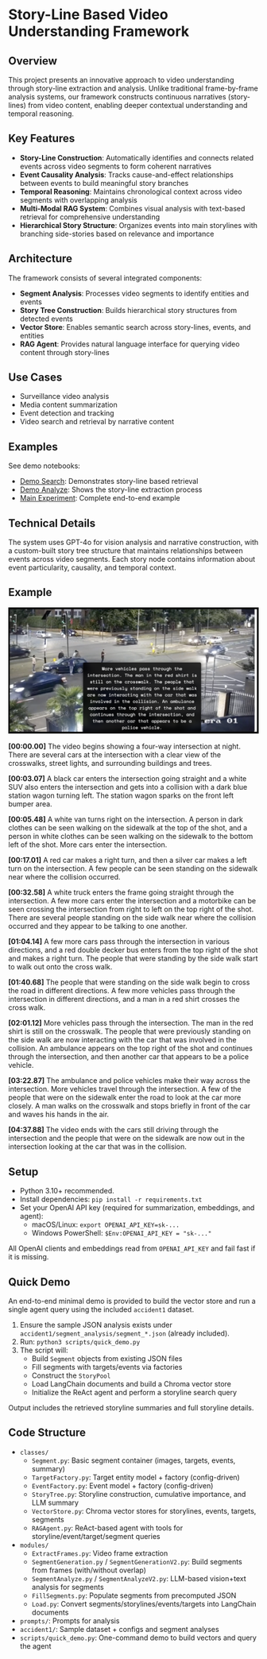 # Story-Line Based Video Understanding Framework

## Overview
This project presents an innovative approach to video understanding through story-line extraction and analysis. Unlike traditional frame-by-frame analysis systems, our framework constructs continuous narratives (story-lines) from video content, enabling deeper contextual understanding and temporal reasoning.

## Key Features
- **Story-Line Construction**: Automatically identifies and connects related events across video segments to form coherent narratives
- **Event Causality Analysis**: Tracks cause-and-effect relationships between events to build meaningful story branches
- **Temporal Reasoning**: Maintains chronological context across video segments with overlapping analysis
- **Multi-Modal RAG System**: Combines visual analysis with text-based retrieval for comprehensive understanding
- **Hierarchical Story Structure**: Organizes events into main storylines with branching side-stories based on relevance and importance

## Architecture
The framework consists of several integrated components:
- **Segment Analysis**: Processes video segments to identify entities and events
- **Story Tree Construction**: Builds hierarchical story structures from detected events
- **Vector Store**: Enables semantic search across story-lines, events, and entities
- **RAG Agent**: Provides natural language interface for querying video content through story-lines

## Use Cases
- Surveillance video analysis
- Media content summarization
- Event detection and tracking
- Video search and retrieval by narrative content

## Examples
See demo notebooks:
- [Demo Search](demo_search.ipynb): Demonstrates story-line based retrieval
- [Demo Analyze](demo_analyze.ipynb): Shows the story-line extraction process
- [Main Experiment](main_experiment.ipynb): Complete end-to-end example

## Technical Details
The system uses GPT-4o for vision analysis and narrative construction, with a custom-built story tree structure that maintains relationships between events across video segments. Each story node contains information about event particularity, causality, and temporal context.

## Example

![Example Video](Example.png)

**[00:00.00]** The video begins showing a four-way intersection at night. There are several cars at the intersection with a clear view of the crosswalks, street lights, and surrounding buildings and trees.

**[00:03.07]** A black car enters the intersection going straight and a white SUV also enters the intersection and gets into a collision with a dark blue station wagon turning left. The station wagon sparks on the front left bumper area.

**[00:05.48]** A white van turns right on the intersection. A person in dark clothes can be seen walking on the sidewalk at the top of the shot, and a person in white clothes can be seen walking on the sidewalk to the bottom left of the shot. More cars enter the intersection.

**[00:17.01]** A red car makes a right turn, and then a silver car makes a left turn on the intersection. A few people can be seen standing on the sidewalk near where the collision occurred.

**[00:32.58]** A white truck enters the frame going straight through the intersection. A few more cars enter the intersection and a motorbike can be seen crossing the intersection from right to left on the top right of the shot. There are several people standing on the side walk near where the collision occurred and they appear to be talking to one another.

**[01:04.14]** A few more cars pass through the intersection in various directions, and a red double decker bus enters from the top right of the shot and makes a right turn. The people that were standing by the side walk start to walk out onto the cross walk.

**[01:40.68]** The people that were standing on the side walk begin to cross the road in different directions. A few more vehicles pass through the intersection in different directions, and a man in a red shirt crosses the cross walk.

**[02:01.12]** More vehicles pass through the intersection. The man in the red shirt is still on the crosswalk. The people that were previously standing on the side walk are now interacting with the car that was involved in the collision. An ambulance appears on the top right of the shot and continues through the intersection, and then another car that appears to be a police vehicle.

**[03:22.87]** The ambulance and police vehicles make their way across the intersection. More vehicles travel through the intersection. A few of the people that were on the sidewalk enter the road to look at the car more closely. A man walks on the crosswalk and stops briefly in front of the car and waves his hands in the air.

**[04:37.88]** The video ends with the cars still driving through the intersection and the people that were on the sidewalk are now out in the intersection looking at the car that was in the collision.

## Setup
- Python 3.10+ recommended.
- Install dependencies: `pip install -r requirements.txt`
- Set your OpenAI API key (required for summarization, embeddings, and agent):
  - macOS/Linux: `export OPENAI_API_KEY=sk-...`
  - Windows PowerShell: `$Env:OPENAI_API_KEY = "sk-..."`

All OpenAI clients and embeddings read from `OPENAI_API_KEY` and fail fast if it is missing.

## Quick Demo
An end-to-end minimal demo is provided to build the vector store and run a single agent query using the included `accident1` dataset.

1) Ensure the sample JSON analysis exists under `accident1/segment_analysis/segment_*.json` (already included).
2) Run: `python3 scripts/quick_demo.py`
3) The script will:
   - Build `Segment` objects from existing JSON files
   - Fill segments with targets/events via factories
   - Construct the `StoryPool`
   - Load LangChain documents and build a Chroma vector store
   - Initialize the ReAct agent and perform a storyline search query

Output includes the retrieved storyline summaries and full storyline details.

## Code Structure
- `classes/`
  - `Segment.py`: Basic segment container (images, targets, events, summary)
  - `TargetFactory.py`: Target entity model + factory (config-driven)
  - `EventFactory.py`: Event model + factory (config-driven)
  - `StoryTree.py`: Storyline construction, cumulative importance, and LLM summary
  - `VectorStore.py`: Chroma vector stores for storylines, events, targets, segments
  - `RAGAgent.py`: ReAct-based agent with tools for storyline/event/target/segment queries
- `modules/`
  - `ExtractFrames.py`: Video frame extraction
  - `SegmentGeneration.py` / `SegmentGenerationV2.py`: Build segments from frames (with/without overlap)
  - `SegmentAnalyze.py` / `SegmentAnalyzeV2.py`: LLM-based vision+text analysis for segments
  - `FillSegments.py`: Populate segments from precomputed JSON
  - `Load.py`: Convert segments/storylines/events/targets into LangChain documents
- `prompts/`: Prompts for analysis
- `accident1/`: Sample dataset + configs and segment analyses
- `scripts/quick_demo.py`: One-command demo to build vectors and query the agent